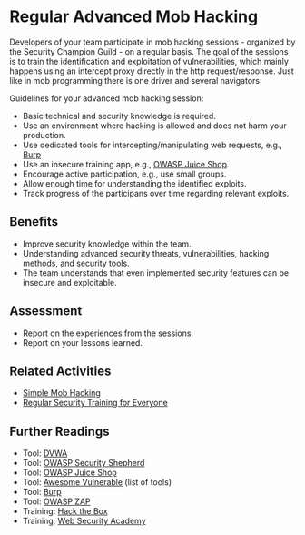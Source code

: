 # Regular Advanced Mob Hacking

Developers of your team participate in mob hacking sessions - organized by the Security Champion Guild - on a regular basis.
The goal of the sessions is to train the identification and exploitation of vulnerabilities,
which mainly happens using an intercept proxy directly in the http request/response.
Just like in mob programming there is one driver and several navigators.

Guidelines for your advanced mob hacking session:
- Basic technical and security knowledge is required.
- Use an environment where hacking is allowed and does not harm your production.
- Use dedicated tools for intercepting/manipulating web requests, e.g., [Burp](https://portswigger.net/burp)
- Use an insecure training app, e.g., [OWASP Juice Shop](https://owasp.org/www-project-juice-shop/).
- Encourage active participation, e.g., use small groups.
- Allow enough time for understanding the identified exploits.
- Track progress of the participans over time regarding relevant exploits.

## Benefits

- Improve security knowledge within the team.
- Understanding advanced security threats, vulnerabilities, hacking methods, and security tools.
- The team understands that even implemented security features can be insecure and exploitable.

## Assessment

- Report on the experiences from the sessions.
- Report on your lessons learned.

## Related Activities

- [Simple Mob Hacking](../yellow/simple-mob-hacking.md)
- [Regular Security Training for Everyone](../orange/regular-security-training-for-everyone.md)

## Further Readings

- Tool: [DVWA](https://dvwa.co.uk/)
- Tool: [OWASP Security Shepherd](https://owasp.org/www-project-security-shepherd/)
- Tool: [OWASP Juice Shop](https://owasp.org/www-project-juice-shop/)
- Tool: [Awesome Vulnerable](https://github.com/kaiiyer/awesome-vulnerable) (list of tools)
- Tool: [Burp](https://portswigger.net/burp)
- Tool: [OWASP ZAP](https://www.zaproxy.org/)
- Training: [Hack the Box](https://www.hackthebox.eu/)
- Training: [Web Security Academy](https://portswigger.net/web-security)

